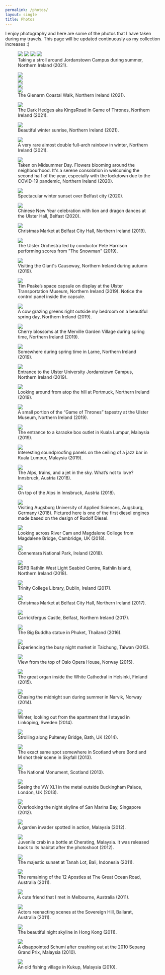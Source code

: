 ```yaml
---
permalink: /photos/
layout: single
title: Photos
---
```


I enjoy photography and here are some of the photos that I have taken during my travels. This page will be updated continuously as my collection increases :)

<figure class="third">
  <img src="/assets/Photos/Campus1.jpg>
  <img src="/assets/Photos/Campus1.jpg>
  <img src="/assets/Photos/Campus1.jpg>
  <figcaption>Gallery with a two image per row grid.</figcaption>
</figure>

![](/assets/Photos/Campus1.jpg) 
![](/assets/Photos/Campus2.jpg) 
![](/assets/Photos/Campus3.jpg)  
Taking a stroll around Jordanstown Campus during summer, Northern Ireland (2021).

![](/assets/Photos/Glenarma.jpg)  
![](/assets/Photos/Glenarmb.jpg)  
![](/assets/Photos/Glenarmc.jpg)  
![](/assets/Photos/Glenarmd.jpg)  
The Glenarm Coastal Walk, Northern Ireland (2021).

![](/assets/Photos/Hedges1.jpg)  
The Dark Hedges aka KingsRoad in Game of Thrones, Northern Ireland (2021).

![](/assets/Photos/SunriseWinter.jpg)  
Beautiful winter sunrise, Northern Ireland (2021).

![](/assets/Photos/Rainbow.jpg)  
A very rare almost double full-arch rainbow in winter, Northern Ireland (2021).

![](/assets/Photos/Summer2020a.jpg)  
Taken on Midsummer Day. Flowers blooming around the neighbourhood. It's a serene consolation in welcoming the second half of the year, especially with the lockdown due to the COVID-19 pandemic, Northern Ireland (2020).

![](/assets/Photos/SunsetBelfast.jpg)  
Spectacular winter sunset over Belfast city (2020).

![](/assets/Photos/CNY.jpg)  
Chinese New Year celebration with lion and dragon dances at the Ulster Hall, Belfast (2020).

![](/assets/Photos/BelfastXmasMarket2019.jpg)  
Christmas Market at Belfast City Hall, Northern Ireland (2019).

![](/assets/Photos/Snowman.jpg)  
The Ulster Orchestra led by conductor Pete Harrison performing scores from "The Snowman" (2019).

![](/assets/Photos/Giants.jpg)  
Visiting the Giant's Causeway, Northern Ireland during autumn (2019). 

![](/assets/Photos/TimPeake.jpg)  
Tim Peake’s space capsule on display at the Ulster Transportation Museum, Northern Ireland (2019). Notice the control panel inside the capsule.

![](/assets/Photos/Cow.jpg)  
A cow grazing greens right outside my bedroom on a beautiful spring day, Northern Ireland (2019).

![](/assets/Photos/Sakura.jpg)  
Cherry blossoms at the Merville Garden Village during spring time, Northern Ireland (2019).

![](/assets/Photos/Larne.jpg)  
Somewhere during spring time in Larne, Northern Ireland (2019).

![](/assets/Photos/Ulster.jpg)  
Entrance to the Ulster University Jordanstown Campus, Northern Ireland (2019).

![](/assets/Photos/Islandmagee.jpg)  
Looking around from atop the hill at Portmuck, Northern Ireland (2019).

![](/assets/Photos/GoT.jpg)  
A small portion of the “Game of Thrones” tapestry at the Ulster Museum, Northern Ireland (2019).

![](/assets/Photos/Karaoke.jpg)  
The entrance to a karaoke box outlet in Kuala Lumpur, Malaysia (2019).

![](/assets/Photos/Ceiling.jpg)  
Interesting soundproofing panels on the ceiling of a jazz bar in Kuala Lumpur, Malaysia (2019).

![](/assets/Photos/InnsbruckTrain.jpg)  
The Alps, trains, and a jet in the sky. What’s not to love? Innsbruck, Austria (2018).

![](/assets/Photos/Alps.jpg)  
On top of the Alps in Innsbruck, Austria (2018).

![](/assets/Photos/Diesel.jpg)  
Visiting Augsburg University of Applied Sciences, Augsburg, Germany (2018). Pictured here is one of the first diesel engines made based on the design of Rudolf Diesel.

![](/assets/Photos/Cambridge.jpg)  
Looking across River Cam and Magdalene College from Magdalene Bridge, Cambridge, UK (2018).

![](/assets/Photos/Connemara.jpg)  
Connemara National Park, Ireland (2018).

![](/assets/Photos/Rathlin.jpg)  
RSPB Rathlin West Light Seabird Centre, Rathlin Island, Northern Ireland (2018).

![](/assets/Photos/Trinity.jpg)  
Trinity College Library, Dublin, Ireland (2017).

![](/assets/Photos/Belfast.jpg)  
Christmas Market at Belfast City Hall, Northern Ireland (2017).

![](/assets/Photos/CarrickCastle.jpg)  
Carrickfergus Castle, Belfast, Northern Ireland (2017).

![](/assets/Photos/Buddha.jpg)  
The Big Buddha statue in Phuket, Thailand (2016).

![](/assets/Photos/Taiwan.jpg)  
Experiencing the busy night market in Taichung, Taiwan (2015).

![](/assets/Photos/Oslo.jpg)  
View from the top of Oslo Opera House, Norway (2015).

![](/assets/Photos/Helsinki.jpg)  
The great organ inside the White Cathedral in Helsinki, Finland (2015).

![](/assets/Photos/Volvo.jpg)  
Chasing the midnight sun during summer in Narvik, Norway (2014).

![](/assets/Photos/Rosengatan.jpg)  
Winter, looking out from the apartment that I stayed in Linköping, Sweden (2014).

![](/assets/Photos/Bath.jpg)  
Strolling along Pulteney Bridge, Bath, UK (2014).

![](/assets/Photos/Scotland.jpg)  
The exact same spot somewhere in Scotland where Bond and M shot their scene in Skyfall (2013).

![](/assets/Photos/NationalMonument.jpg)  
The National Monument, Scotland (2013).

![](/assets/Photos/VW.jpg)  
Seeing the VW XL1 in the metal outside Buckingham Palace, London, UK (2013).

![](/assets/Photos/Singapore.jpg)  
Overlooking the night skyline of San Marina Bay, Singapore (2012).

![](/assets/Photos/Hopper.jpg)  
A garden invader spotted in action, Malaysia (2012).

![](/assets/Photos/Crab.jpg)  
Juvenile crab in a bottle at Cherating, Malaysia. It was released back to its habitat after the photoshoot (2012).

![](/assets/Photos/Bali.jpg)  
The majestic sunset at Tanah Lot, Bali, Indonesia (2011).

![](/assets/Photos/TwelveApostles.jpg)  
The remaining of the 12 Apostles at The Great Ocean Road, Australia (2011).

![](/assets/Photos/Kangaroo.jpg)  
A cute friend that I met in Melbourne, Australia (2011).

![](/assets/Photos/Ballarat.jpg)  
Actors reenacting scenes at the Sovereign Hill, Ballarat, Australia (2011).

![](/assets/Photos/HK.jpg)  
The beautiful night skyline in Hong Kong (2011).

![](/assets/Photos/Schumi.jpg)  
A disappointed Schumi after crashing out at the 2010 Sepang Grand Prix, Malaysia (2010).

![](/assets/Photos/Kukup.jpg)  
An old fishing village in Kukup, Malaysia (2010).

